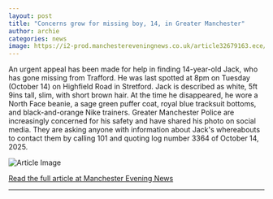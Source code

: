 ```yaml
---
layout: post
title: "Concerns grow for missing boy, 14, in Greater Manchester"
author: archie
categories: news
image: https://i2-prod.manchestereveningnews.co.uk/article32679163.ece/ALTERNATES/s1200/0_Untitled-2jpeg.jpg
---
```

An urgent appeal has been made for help in finding 14-year-old Jack, who has gone missing from Trafford. He was last spotted at 8pm on Tuesday (October 14) on Highfield Road in Stretford. Jack is described as white, 5ft 9ins tall, slim, with short brown hair. At the time he disappeared, he wore a North Face beanie, a sage green puffer coat, royal blue tracksuit bottoms, and black-and-orange Nike trainers. Greater Manchester Police are increasingly concerned for his safety and have shared his photo on social media. They are asking anyone with information about Jack's whereabouts to contact them by calling 101 and quoting log number 3364 of October 14, 2025.

![Article Image](https://i2-prod.manchestereveningnews.co.uk/article32679163.ece/ALTERNATES/s1200/0_Untitled-2jpeg.jpg)

[Read the full article at Manchester Evening News](https://www.manchestereveningnews.co.uk/news/greater-manchester-news/concerns-grow-missing-boy-14-32679104)

---
